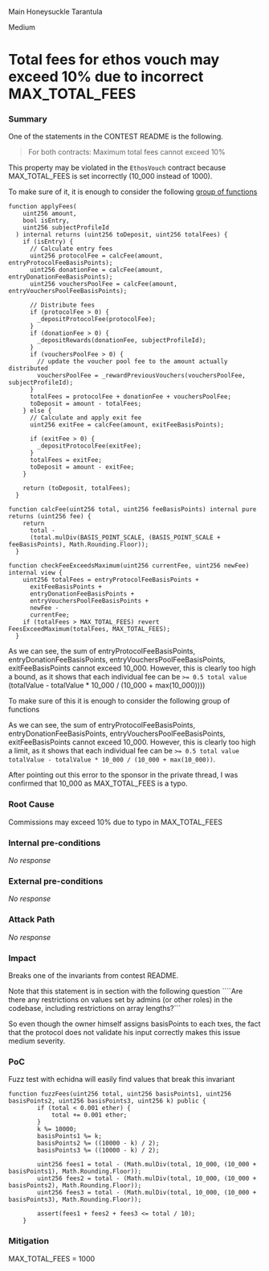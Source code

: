 Main Honeysuckle Tarantula

Medium

# Total fees for ethos vouch may exceed 10% due to incorrect MAX_TOTAL_FEES

### Summary

One of the statements in the CONTEST README is the following.

>For both contracts:
Maximum total fees cannot exceed 10%

This property may be violated in the `EthosVouch` contract because MAX_TOTAL_FEES is set incorrectly (10_000 instead of 1000).

To make sure of it, it is enough to consider the following [group of functions](https://github.com/sherlock-audit/2024-11-ethos-network-ii/blob/main/ethos/packages/contracts/contracts/EthosVouch.sol#L929)

```solidity
function applyFees(
    uint256 amount,
    bool isEntry,
    uint256 subjectProfileId
  ) internal returns (uint256 toDeposit, uint256 totalFees) {
    if (isEntry) {
      // Calculate entry fees
      uint256 protocolFee = calcFee(amount, entryProtocolFeeBasisPoints);
      uint256 donationFee = calcFee(amount, entryDonationFeeBasisPoints);
      uint256 vouchersPoolFee = calcFee(amount, entryVouchersPoolFeeBasisPoints);

      // Distribute fees
      if (protocolFee > 0) {
        _depositProtocolFee(protocolFee);
      }
      if (donationFee > 0) {
        _depositRewards(donationFee, subjectProfileId);
      }
      if (vouchersPoolFee > 0) {
        // update the voucher pool fee to the amount actually distributed
        vouchersPoolFee = _rewardPreviousVouchers(vouchersPoolFee, subjectProfileId);
      }
      totalFees = protocolFee + donationFee + vouchersPoolFee;
      toDeposit = amount - totalFees;
    } else {
      // Calculate and apply exit fee
      uint256 exitFee = calcFee(amount, exitFeeBasisPoints);

      if (exitFee > 0) {
        _depositProtocolFee(exitFee);
      }
      totalFees = exitFee;
      toDeposit = amount - exitFee;
    }

    return (toDeposit, totalFees);
  }

function calcFee(uint256 total, uint256 feeBasisPoints) internal pure returns (uint256 fee) {
    return
      total -
      (total.mulDiv(BASIS_POINT_SCALE, (BASIS_POINT_SCALE + feeBasisPoints), Math.Rounding.Floor));
  }

function checkFeeExceedsMaximum(uint256 currentFee, uint256 newFee) internal view {
    uint256 totalFees = entryProtocolFeeBasisPoints +
      exitFeeBasisPoints +
      entryDonationFeeBasisPoints +
      entryVouchersPoolFeeBasisPoints +
      newFee -
      currentFee;
    if (totalFees > MAX_TOTAL_FEES) revert FeesExceedMaximum(totalFees, MAX_TOTAL_FEES);
  }
```



As we can see, the sum of entryProtocolFeeBasisPoints, entryDonationFeeBasisPoints, entryVouchersPoolFeeBasisPoints, exitFeeBasisPoints cannot exceed 10_000. However, this is clearly too high a bound, as it shows that each individual fee can be `>= 0.5 total value`
(totalValue - totalValue * 10_000 / (10_000 + max(10_000))))

To make sure of this it is enough to consider the following group of functions

As we can see, the sum of entryProtocolFeeBasisPoints, entryDonationFeeBasisPoints, entryVouchersPoolFeeBasisPoints, exitFeeBasisPoints cannot exceed 10_000. However, this is clearly too high a limit, as it shows that each individual fee can be `>= 0.5 total value`
`totalValue - totalValue * 10_000 / (10_000 + max(10_000))`.

After pointing out this error to the sponsor in the private thread, I was confirmed that 10_000 as MAX_TOTAL_FEES is a typo.

### Root Cause

Commissions may exceed 10% due to typo in MAX_TOTAL_FEES

### Internal pre-conditions

_No response_

### External pre-conditions

_No response_

### Attack Path

_No response_

### Impact

Breaks one of the invariants from contest README.

Note that this statement is in section with the following question
````Are there any restrictions on values set by admins (or other roles) in the codebase, including restrictions on array lengths?```

So even though the owner himself assigns basisPoints to each txes, the fact that the protocol does not validate his input correctly makes this issue medium severity.

### PoC

Fuzz test with echidna will easily find values that break this invariant
```solidity
function fuzzFees(uint256 total, uint256 basisPoints1, uint256 basisPoints2, uint256 basisPoints3, uint256 k) public {
        if (total < 0.001 ether) {
            total += 0.001 ether;
        }
        k %= 10000;
        basisPoints1 %= k;
        basisPoints2 %= ((10000 - k) / 2);
        basisPoints3 %= ((10000 - k) / 2);

        uint256 fees1 = total - (Math.mulDiv(total, 10_000, (10_000 + basisPoints1), Math.Rounding.Floor));
        uint256 fees2 = total - (Math.mulDiv(total, 10_000, (10_000 + basisPoints2), Math.Rounding.Floor));
        uint256 fees3 = total - (Math.mulDiv(total, 10_000, (10_000 + basisPoints3), Math.Rounding.Floor));

        assert(fees1 + fees2 + fees3 <= total / 10);
    }
```

### Mitigation

MAX_TOTAL_FEES = 1000
